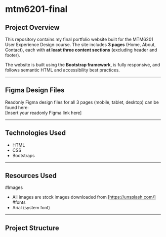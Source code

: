 # mtm6201-final

## Project Overview
This repository contains my final portfolio website built for the MTM6201 User Experience Design course. The site includes **3 pages** (Home, About, Contact), each with **at least three content sections** (excluding header and footer).

The website is built using the **Bootstrap framework**, is fully responsive, and follows semantic HTML and accessibility best practices.

---

## Figma Design Files
Readonly Figma design files for all 3 pages (mobile, tablet, desktop) can be found here:  
[Insert your readonly Figma link here]


---

## Technologies Used

- HTML  
- CSS
- Bootstraps

---

## Resources Used
#Images
- All images are stock images downloaded from [https://unsplash.com/]
#fonts 
- Arial (system font)
---

## Project Structure

